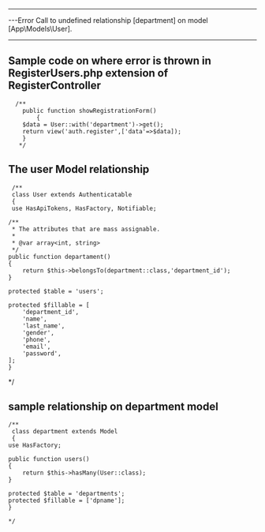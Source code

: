 -----------------------------------------------------------------------------------------------------------------------------------------
 ---Error
Call to undefined relationship [department] on model [App\Models\User].
___________________________________________________________________________
  

## Sample code on where error is thrown in RegisterUsers.php extension of RegisterController

      /**
        public function showRegistrationForm()
            {
        $data = User::with('department')->get();
        return view('auth.register',['data'=>$data]);
        }
       */


## The user Model relationship

     /**
     class User extends Authenticatable
     {
     use HasApiTokens, HasFactory, Notifiable;

    /**
     * The attributes that are mass assignable.
     *
     * @var array<int, string>
     */
    public function departament()
    {
        return $this->belongsTo(department::class,'department_id');
    }
     
    protected $table = 'users';

    protected $fillable = [
        'department_id',
        'name',
        'last_name',
        'gender',
        'phone',
        'email',
        'password',
    ];
    }
   */
    
 ## sample relationship on department model

    /**
     class department extends Model
     {
    use HasFactory;

    public function users()
    {
        return $this->hasMany(User::class);
    }  

    protected $table = 'departments';
    protected $fillable = ['dpname'];
    }
    
    */

